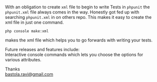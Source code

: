 With an obligation to create ```xml``` file to begin to write Tests in ```phpunit```  the ```phpunit.xml``` file always 
comes in the way. Honestly got fed up with searching ```phpunit.xml``` in on others repo. 
This makes it easy to create the xml file in just one command.


```php console make:xml```

makes the xml file which helps you to go forwards with writing your tests.


Future releases and features include:
<br>
Interactive console commands which lets you choose the options for various attributes.


Thanks <br>
bastola.ravi@gmail.com

